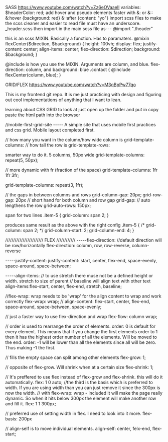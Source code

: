 
SASS https://www.youtube.com/watch?v=Zz6eOVaaelI
variables: $headerColor: red;
add hover and pseudo elements faster with &: or &::
&:hover {background: red}
&::after {content: "yo"}
import scss files to make the scss cleaner and easier to read
file must have an underscore. _header.scss then import in the main scss file as---  @import "./header"

this is an scss MIXIN. Basically a function. Has to paramaters.
@mixin flexCenter($direction, $background) {
  height: 100vh;
  display: flex;
  justify-content: center;
  align-items: center;
  flex-direction: $direction;
  background: $background;
}

@include <MIXIN name> is how you use the MIXIN. Arguments are column, and blue. flex-direction: column, and background: blue
.contact {
  @include flexCenter(column, blue);
}

GRID/FLEX https://www.youtube.com/watch?v=M3qBpPw77qo

This is my frontend git repo. It is me just practicing with design and figuring out cool implementations of anything that I want to lean.

learning about CSS GRID
to look at just open up the folder and put in copy paste the html path into the browser

//mobile-first-grid-site  ----- A simple site that uses mobile first practices and css grid. Mobile layout completed first.

// how many you want in the column/how wide column is
grid-template-columns:
// how tall the row is
grid-template-rows:

smarter way to do it. 5 columns, 50px wide
grid-template-columns: repeat(5, 50px);

// more dynamic with fr (fraction of the space)
grid-template-columns: 1fr 1fr  3fr;

grid-template-columns: repeat(3, 1fr);


// the gaps in between columns and rows
grid-column-gap: 20px;
grid-row-gap: 20px
// short hand for both column and row gap
grid-gap:
// auto lengthens the row
grid-auto-rows: 150px;

span for two lines
.item-5 {
  grid-column: span 2;
}

produces same result as the above with the right config
.item-5 {
  /* grid-column: span 2; */
  grid-column-start: 2;
  grid-column-end: 4;
}


//////////////////////// FLEX ////////////
  -----flex-direction:
  //default direction will be row/horizontally
  flex-direction: column, row, row-reverse, column-reverse
  
  -----justify-content:
  justify-content: start, center, flex-end, space-evenly, space-around, space-between;

  -----align-items:
  // to use stretch there muse not be a defined height or width. stretch to size of parent
  // baseline will align text with other text
  align-items:flex-start, center, flex-end, stretch, baseline;


  //flex-wrap: wrap needs to be 'wrap' for the align content to wrap and work correctly
  flex-wrap: wrap;
  // align-content: flex-start, center, flex-end, space-around, space-between, space-evenly;
  
  // just a faster way to use flex-direction and wrap
  flex-flow: column wrap;

  // order is used to rearrange the order of elements. 
  order: 0 is default for every element. This means that if you change the first elements order to 1 then it has the highest order number of all the elements. Will be moved to the end.
  order: -1 will be lower than all the elements since all will be zero. Thus making -1 the first.

  // fills the empty space can split among other elements
  flex-grow: 1;

  // opposite of flex-grow. Will shrink when at a certain size
  flex-shrink: 1;

  // It's preffered to use flex instead of flex-grow and flex-shrink. this will do it automatically.
  flex: 1 0 auto;
  //the third is the basis which is preferred to width. If you are using width than you can just remove it since the 300px is now the width.
  // with flex-wrap: wrap - included it will make the page really dynamic. So when it hits below 300px the element will make another row and fill it.
  flex: 1 1 300px;
    
  // preferred use of setting width in flex. I need to look into it more.
  flex-basis: 200px

  // align-self is to move individual elements. 
  align-self: center, felx-end, flex-start;

